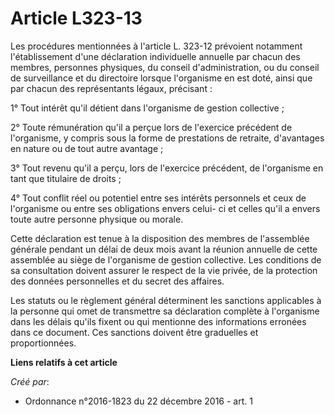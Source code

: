 # Article L323-13

Les procédures mentionnées à l'article L. 323-12 prévoient notamment l'établissement d'une déclaration individuelle annuelle
par chacun des membres, personnes physiques, du conseil d'administration, ou du conseil de surveillance et du directoire
lorsque l'organisme en est doté, ainsi que par chacun des représentants légaux, précisant : 

1° Tout intérêt qu'il détient dans l'organisme de gestion collective ; 

2° Toute rémunération qu'il a perçue lors de l'exercice précédent de l'organisme, y compris sous la forme de prestations de
retraite, d'avantages en nature ou de tout autre avantage ; 

3° Tout revenu qu'il a perçu, lors de l'exercice précédent, de l'organisme en tant que titulaire de droits ; 

4° Tout conflit réel ou potentiel entre ses intérêts personnels et ceux de l'organisme ou entre ses obligations envers celui-
ci et celles qu'il a envers toute autre personne physique ou morale. 

Cette déclaration est tenue à la disposition des membres de l'assemblée générale pendant un délai de deux mois avant la
réunion annuelle de cette assemblée au siège de l'organisme de gestion collective. Les conditions de sa consultation doivent
assurer le respect de la vie privée, de la protection des données personnelles et du secret des affaires. 

Les statuts ou le règlement général déterminent les sanctions applicables à la personne qui omet de transmettre sa
déclaration complète à l'organisme dans les délais qu'ils fixent ou qui mentionne des informations erronées dans ce document.
Ces sanctions doivent être graduelles et proportionnées.

**Liens relatifs à cet article**

_Créé par_:

  - Ordonnance n°2016-1823 du 22 décembre 2016 - art. 1
